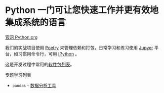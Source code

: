 # Python 一门可让您快速工作并更有效地集成系统的语言

[官网 Python.org](https://www.python.org/)

我们的实战项目使用 [Poetry](./poetry.md) 来管理依赖和打包，日常学习和练习使用 [Jupyer](./jupyter.md) 平台，如习惯用命令行，可用 [IPython](./ipython.md) 。

这是开发过程中常用的[软件包列表](./packages/home.md)。



专题学习列表

- `pandas` - [数据分析工具](./pandas/home.md)
